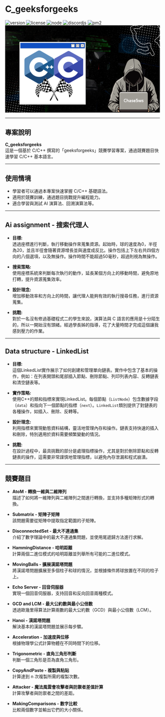 # C_geeksforgeeks

![version](https://img.shields.io/badge/version-1.0.0-green)
![license](https://img.shields.io/badge/license-MIT%20%2B%20-blue)
![node](https://img.shields.io/badge/Node.js-16%2B-orange)
![discordjs](https://img.shields.io/badge/discord.js-14.x-lightgrey)
![pm2](https://img.shields.io/badge/pm2-supported-brightgreen)
![icon](asset/icon.png)

---

## 專案說明

**C_geeksforgeeks**  
這是一個基於 C/C++ 撰寫的「geeksforgeeks」競賽學習專案，通過競賽題目快速學習 C/C++ 基本語言。

---

## 使用情境

- 學習者可以通過本專案快速掌握 C/C++ 基礎語法。
- 適用於競賽訓練，通過題目挑戰提升編程能力。
- 適合學習與測試 AI 演算法、回溯演算法等。

---

## Ai assignment - 搜索代理人

- **目標:**  
  透過座標進行判斷，執行移動操作來蒐集資源。起始時，球的速度為0，半徑為20，並且半徑會隨著資源增長並與速度成反比。操作包括上下左右共四個方向的八個選項，以及無操作。操作時間不能超過50毫秒，超過則視為無操作。

- **搜索策略:**  
  使用座標系統來判斷每次執行的動作，延長某個方向上的移動時間，避免原地打轉，提升資源蒐集效率。

- **設計理念:**  
  增加移動效率和方向上的時間，讓代理人能夠有效的執行搜尋任務，進行資源蒐集。

- **挑戰:**  
  對於一名沒有修過基礎程式二的學生來說，演算法與 C 語言的應用是十分陌生的，所以一開始沒有頭緒。經過學長姊的指導，花了大量時間才完成這個讓我感到壓力的作業。

---

## Data structure - LinkedList

- **目標:**  
  這個LinkedList實作展示了如何創建和管理單向鏈表。實作中包含了基本的操作，例如：在列表開頭和尾部插入節點、刪除節點、列印列表內容、反轉鏈表和清空鏈表等。

- **實作策略:**  
  使用C++的類和指標來實現LinkedList。每個節點（`ListNode`）包含數據字段（`data`）和指向下一個節點的指標（`next`）。`LinkedList`類別提供了對鏈表的各種操作，如插入、刪除、反轉等。

- **設計理念:**  
  利用指標來實現動態資料結構，靈活地管理內存和操作。鏈表支持快速的插入和刪除，特別適用於資料需要頻繁變動的情況。

- **挑戰:**  
  在設計過程中，最具挑戰的部分是處理指標操作，尤其是對於刪除節點和反轉鏈表的操作，這需要非常謹慎地管理指標，以避免內存泄漏和程式崩潰。

---

## 競賽題目

- **AtoM - 轉換一維與二維陣列**  
  描述了如何將一維陣列與二維陣列之間進行轉換，並支持多種矩陣形式的轉換。

- **Submatrix - 矩陣子矩陣**  
  該問題需要從矩陣中提取指定範圍的子矩陣。

- **DisconnectedSet - 最大不連通集**  
  介紹了數字理論中的最大不連通集問題，並使用尾遞歸方法進行求解。

- **HammingDistance - 哈明距離**  
  計算兩個二進位模式的哈明距離並列舉所有可能的二進位模式。

- **MovingBalls - 擴展漢諾塔問題**  
  將漢諾塔問題擴展至多個柱子和球的情況，並根據條件將球放置在不同的柱子上。

- **Echo Server - 回音伺服器**  
  實現一個回音伺服器，支持回音和反向回音兩種模式。

- **GCD and LCM - 最大公約數與最小公倍數**  
  透過歐幾里得算法計算兩數的最大公約數（GCD）與最小公倍數（LCM）。

- **Hanoi - 漢諾塔問題**  
  解決基本的漢諾塔問題並展示每步驟。

- **Acceleration - 加速度與位移**  
  根據物理學公式計算物體在不同時間下的位移。

- **Trigonometric - 直角三角形判斷**  
  判斷一個三角形是否為直角三角形。

- **CopyAndPaste - 複製與粘貼**  
  計算達到 n 次複製所需的複製次數。

- **Attacker - 魔法風雲會攻擊者與防禦者差值計算**  
  計算攻擊者與防禦者之間的差距。

- **MakingComparisons - 數字比較**  
  比較兩個數字並輸出它們的大小關係。